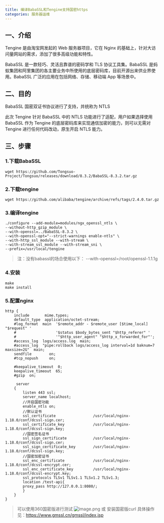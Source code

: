 ```yaml
---
title: 编译BabaSSL和Tengine支持国密https
categories: 服务器运维
---
```

## 一、介绍
Tengine 是由淘宝网发起的 Web 服务器项目，它在 Nginx 的基础上，针对大访问量网站的需求，添加了很多高级功能和特性。

BabaSSL 是一款轻巧、灵活且靠谱的密码学和 TLS 协议工具集。BabaSSL 是蚂蚁集团和阿里集团的各主要业务中所使用的底层密码库，目前开源出来供业界使用。BabaSSL 广泛的应用在包括网络、存储、移动端 App 等场景中。
## 二、目的
BabaSSL 国密双证书协议进行了支持，并统称为 NTLS

此次 Tengine 针对 BabaSSL 中的 NTLS 功能进行了适配，用户如果选择使用 BabaSSL 作为 Tengine 的底层密码库来实现通信加密的能力，则可以无需对 Tengine 进行任何代码改动，原生开启 NTLS 能力。

## 三、步骤

### 1.下载BabaSSL
```shell
wget https://github.com/Tongsuo-Project/Tongsuo/releases/download/8.3.2/BabaSSL-8.3.2.tar.gz
```
### 2.下载tengine
```shell
wget https://github.com/alibaba/tengine/archive/refs/tags/2.4.0.tar.gz
```
### 3.编译tengine
```shell
./configure --add-module=modules/ngx_openssl_ntls \
--without-http_gzip_module \
--with-openssl=../BabaSSL-8.3.2 \
--with-openssl-opt="--strict-warnings enable-ntls" \
--with-http_ssl_module --with-stream \
--with-stream_ssl_module --with-stream_sni \
--prefix=/usr/local/tengine 
```

> 注：没有babassl的场合使用以下：  --with-openssl=/root/openssl-1.1.1g

### 4.安装
```shell
make
make install
```
### 5.配置nginx

```
http {
    include       mime.types;
    default_type  application/octet-stream;
    #log_format  main  '$remote_addr - $remote_user [$time_local] "$request" '
    #                  '$status $body_bytes_sent "$http_referer" '
    #                  '"$http_user_agent" "$http_x_forwarded_for"';
    #access_log  logs/access.log  main;
    #access_log  "pipe:rollback logs/access_log interval=1d baknum=7 maxsize=2G"  main;
    sendfile        on;
    #tcp_nopush     on;

    #keepalive_timeout  0;
    keepalive_timeout  65;
    #gzip  on;

     server
    {
        listen 443 ssl;
        server_name localhost;
        //开启国密功能
        enable_ntls on;
        //默认证书
        ssl_certificate                 /usr/local/nginx-1.18.0/conf/dcssl-sign.cer;
        ssl_certificate_key             /usr/local/nginx-1.18.0/conf/dcssl-sign.key;
        //国密签名证书
        ssl_sign_certificate            /usr/local/nginx-1.18.0/conf/dcssl-sign.cer;
        ssl_sign_certificate_key        /usr/local/nginx-1.18.0/conf/dcssl-sign.key;
        //国密加密证书
        ssl_enc_certificate             /usr/local/nginx-1.18.0/conf/dcssl-encrypt.cer;
        ssl_enc_certificate_key         /usr/local/nginx-1.18.0/conf/dcssl-encrypt.key;
        ssl_protocols TLSv1 TLSv1.1 TLSv1.2 TLSv1.3;
        location /test-api{
        proxy_pass http://127.0.0.1:8080/;
        }
    }
}
```

> 可以使用360国密版进行测试
![image.png](kjsdhajksdhaksjd.png)
或
> 安装国密版curl 具体操作见：https://www.gmssl.cn/gmssl/index.jsp
